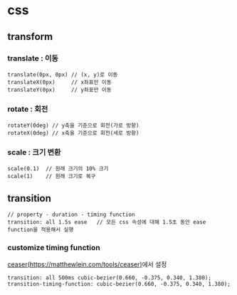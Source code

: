 # css

## transform

### translate : 이동

```
translate(0px, 0px) // (x, y)로 이동
translateX(0px)     // x좌표만 이동
translateY(0px)     // y좌표만 이동
```

### rotate : 회전

```
rotateY(0deg) // y축을 기준으로 회전(가로 방향)
rotateX(0deg) // x축을 기준으로 회전(세로 방향)
```

### scale : 크기 변환

```
scale(0.1)  // 원래 크기의 10% 크기
scale(1)    // 원래 크기로 복구
```

## transition

```
// property - duration - timing function
transition: all 1.5s ease   // 모든 css 속성에 대해 1.5초 동안 ease function을 적용해서 실행
```

### customize timing function

[ceaser(https://matthewlein.com/tools/ceaser)](https://matthewlein.com/tools/ceaser)에서 설정

```
transition: all 500ms cubic-bezier(0.660, -0.375, 0.340, 1.380);
transition-timing-function: cubic-bezier(0.660, -0.375, 0.340, 1.380);
```

